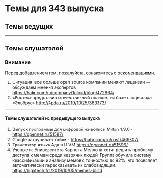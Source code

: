 # Темы для 343 выпуска
## Темы ведущих


---

## Темы слушателей
### Внимание
Перед добавлением тем, пожалуйста, ознакомтесь с [рекомендациями](Recommendations_for_the_proposed_topics.md).
1. Ситуация: все больше open source компаний меняют лицензии — обсуждаем мнения экспертов https://habr.com/ru/company/1cloud/blog/472964/
1. «Ростех» представил отечественный планшет на базе процессора «Эльбрус» http://4pda.ru/2019/10/25/363373/
---

#### Темы слушателей из предыдущего выпуска

1. Выпуск программы для цифровой живописи Milton 1.9.0 - https://opennet.ru/51587/
1. Google закручивает гайки - https://habr.com/ru/post/469307/
1. Транслятор языка Ада в LLVM https://opennet.ru/51596/
1. Ученые из Университета Карнеги-Меллона хотят решить проблему доступа к мемам среди незрячих людей. Группа обучила систему классификации и анализу мемов с точностью до 92%, что позволяет автоматически пересказывать их слабовидящим. https://hightech.fm/2019/10/05/memes-blind
